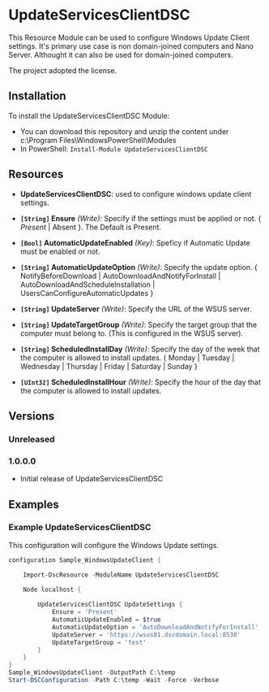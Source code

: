 # UpdateServicesClientDSC
This Resource Module can be used to configure Windows Update Client settings. It's primary use case is non domain-joined computers and Nano Server. Althought it can also be used for domain-joined computers.

The project adopted the license.

## Installation
To install the UpdateServicesClientDSC Module:
* You can download this repository and unzip the content under c:\Program Files\WindowsPowerShell\Modules
* In PowerShell: ```Install-Module UpdateServicesClientDSC```

## Resources
* **UpdateServicesClientDSC**: used to configure windows update client settings.

* **`[String]` Ensure** _(Write)_: Specify if the settings must be applied or not. { *Present* | Absent }. The Default is Present.
* **`[Bool]` AutomaticUpdateEnabled** _(Key)_: Speficy if Automatic Update must be enabled or not.
* **`[String]` AutomaticUpdateOption** _(Write)_: Specify the update option. { NotifyBeforeDownload | AutoDownloadAndNotifyForInstall | AutoDownloadAndScheduleInstallation | UsersCanConfigureAutomaticUpdates }
* **`[String]` UpdateServer** _(Write)_: Specify the URL of the WSUS server.
* **`[String]` UpdateTargetGroup** _(Write)_: Specify the target group that the computer must belong to. (This is configured in the WSUS server).
* **`[String]` ScheduledInstallDay** _(Write)_: Specify the day of the week that the computer is allowed to install updates. { Monday | Tuesday | Wednesday | Thursday | Friday | Saturday | Sunday }
* **`[UInt32]` ScheduledInstallHour** _(Write)_: Specify the hour of the day that the computer is allowed to install updates.

## Versions

### Unreleased

### 1.0.0.0
* Initial release of UpdateServicesClientDSC

## Examples

### Example UpdateServicesClientDSC

This configuration will configure the Windows Update settings.

```powershell
configuration Sample_WindowsUpdateClient {

    Import-DscResource -ModuleName UpdateServicesClientDSC

    Node localhost {
    
        UpdateServicesClientDSC UpdateSettings {
            Ensure = 'Present'
            AutomaticUpdateEnabled = $true
            AutomaticUpdateOption = 'AutoDownloadAndNotifyForInstall'
            UpdateServer = 'https://wsus01.dscdomain.local:8530'
            UpdateTargetGroup = 'test'
        }
    }
}
Sample_WindowsUpdateClient -OutputPath C:\temp
Start-DSCConfiguration -Path C:\temp -Wait -Force -Verbose
```
